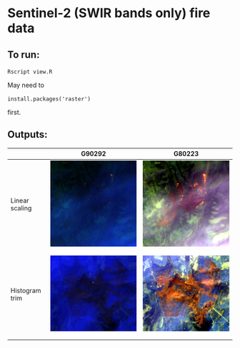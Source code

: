 # Sentinel-2 (SWIR bands only) fire data

## To run:
```
Rscript view.R
```

May need to 
```
install.packages('raster') 
```
first.

## Outputs:

|   | G90292  | G80223  |
|---|---|---|
| Linear scaling  | <img src="png/G90292_20230514.tif_scaled.png" width="650">  | <img src="png/G90292_20230514.tif_trimmed.png" width="650"> |
| Histogram trim  | <img src="png/G80223_20230513.tif_scaled.png" width="650"> | <img src="png/G80223_20230513.tif_trimmed.png" width="650"> |

